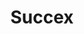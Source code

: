 ---
title: "Succex"
url: /ciudad-autonoma-de-buenos-aires/succex/
shop: reparación de automóviles
---